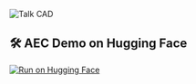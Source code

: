 ![Talk CAD](https://github.com/user-attachments/assets/9e285bd2-c8c6-4e06-af5c-db60c570b799)
## 🛠️ AEC Demo on Hugging Face

[![Run on Hugging Face](https://img.shields.io/badge/HuggingFace-AEC__Demo-blue?logo=huggingface)](https://huggingface.co/spaces/Nihalmannat/AEC_Demo)


